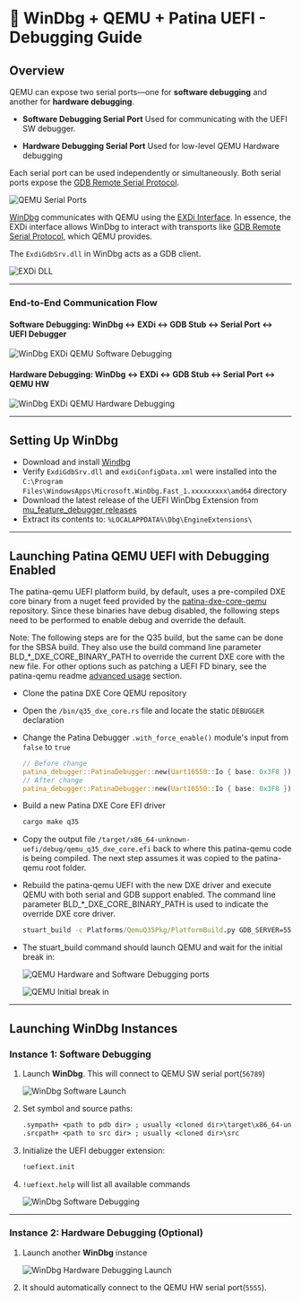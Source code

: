 # 🐞 WinDbg + QEMU + Patina UEFI - Debugging Guide

## Overview

QEMU can expose two serial ports—one for **software debugging** and another for **hardware debugging**.

- **Software Debugging Serial Port**
  Used for communicating with the UEFI SW debugger.

- **Hardware Debugging Serial Port**
  Used for low-level QEMU Hardware debugging

Each serial port can be used independently or simultaneously. Both serial ports
expose the [GDB Remote Serial Protocol](https://ftp.gnu.org/old-gnu/Manuals/gdb/html_node/gdb_125.html).

![QEMU Serial Ports](images/qemu_serial_ports.png)

[WinDbg](https://learn.microsoft.com/en-us/windows-hardware/drivers/debuggercmds/windbg-overview)
communicates with QEMU using the [EXDi
Interface](https://learn.microsoft.com/en-us/windows-hardware/drivers/debugger/configuring-the-exdi-debugger-transport).
In essence, the EXDi interface allows WinDbg to interact with transports like
[GDB Remote Serial Protocol](https://ftp.gnu.org/old-gnu/Manuals/gdb/html_node/gdb_125.html), which QEMU provides.

The `ExdiGdbSrv.dll` in WinDbg acts as a GDB client.

![EXDi DLL](images/windbg_exdi_interface.png)

---

### End-to-End Communication Flow

#### Software Debugging: WinDbg ↔ EXDi ↔ GDB Stub ↔ Serial Port ↔ UEFI Debugger

![WinDbg EXDi QEMU Software Debugging](images/windbg_exdi_qemu_sw_debugging.png)

#### Hardware Debugging: WinDbg ↔ EXDi ↔ GDB Stub ↔ Serial Port ↔ QEMU HW

![WinDbg EXDi QEMU Hardware Debugging](images/windbg_exdi_qemu_hw_debugging.png)

---

## Setting Up WinDbg

- Download and install [Windbg](https://learn.microsoft.com/windows-hardware/drivers/debugger/)
- Verify `ExdiGdbSrv.dll` and `exdiConfigData.xml` were installed into the
  `C:\Program Files\WindowsApps\Microsoft.WinDbg.Fast_1.xxxxxxxxx\amd64` directory
- Download the latest release of the UEFI WinDbg Extension from [mu_feature_debugger releases](https://github.com/microsoft/mu_feature_debugger/releases/latest)
- Extract its contents to: `%LOCALAPPDATA%\Dbg\EngineExtensions\`

---

## Launching Patina QEMU UEFI with Debugging Enabled

The patina-qemu UEFI platform build, by default, uses a pre-compiled DXE core binary from a nuget feed provided by the
[patina-dxe-core-qemu](https://github.com/OpenDevicePartnership/patina-dxe-core-qemu) repository.  Since these
binaries have debug disabled, the following steps need to be performed to enable debug and override the default.

Note: The following steps are for the Q35 build, but the same can be done for the SBSA build.  They also use the
build command line parameter BLD_*_DXE_CORE_BINARY_PATH to override the current DXE core with the new file.  For
other options such as patching a UEFI FD binary, see the patina-qemu readme [advanced usage](https://github.com/OpenDevicePartnership/patina-qemu?tab=readme-ov-file#advanced-usage)
section.

- Clone the patina DXE Core QEMU repository
- Open the `/bin/q35_dxe_core.rs` file and locate the static `DEBUGGER` declaration
- Change the Patina Debugger `.with_force_enable()` module's input from `false` to `true`

  ```rust
  // Before change
  patina_debugger::PatinaDebugger::new(Uart16550::Io { base: 0x3F8 }).with_force_enable(false)
  // After change
  patina_debugger::PatinaDebugger::new(Uart16550::Io { base: 0x3F8 }).with_force_enable(true)
  ```

- Build a new Patina DXE Core EFI driver

  ```cmd
  cargo make q35
  ```

- Copy the output file `/target/x86_64-unknown-uefi/debug/qemu_q35_dxe_core.efi` back to where this patina-qemu code is
  being compiled.  The next step assumes it was copied to the patina-qemu root folder.
- Rebuild the patina-qemu UEFI with the new DXE driver and execute QEMU with both serial and GDB support enabled.
  The command line parameter BLD_*_DXE_CORE_BINARY_PATH is used to indicate the override DXE core driver.

  ```cmd
  stuart_build -c Platforms/QemuQ35Pkg/PlatformBuild.py GDB_SERVER=5555 SERIAL_PORT=56789 --FlashRom BLD_*_DXE_CORE_BINARY_PATH="./qemu_q35_dxe_core.efi"
  ```

- The stuart_build command should launch QEMU and wait for the initial break in:

  ![QEMU Hardware and Software Debugging ports](images/qemu_sw_hw_debugging_serial_ports.png)
  
  ![QEMU Initial break in](images/qemu_initial_break_in.png)

---

## Launching WinDbg Instances

### Instance 1: Software Debugging

1. Launch **WinDbg**. This will connect to QEMU SW serial port(`56789`)

   ![WinDbg Software Launch](images/windbg_launch_sw_debugging.png)

2. Set symbol and source paths:

   ```cmd
   .sympath+ <path to pdb dir> ; usually <cloned dir>\target\x86_64-unknown-uefi\debug\deps
   .srcpath+ <path to src dir> ; usually <cloned dir>\src
   ```

3. Initialize the UEFI debugger extension:

   ```cmd
   !uefiext.init
   ```

4. `!uefiext.help` will list all available commands

   ![WinDbg Software Debugging](images/windbg_sw_debugging.png)

---

### Instance 2: Hardware Debugging (Optional)

1. Launch another **WinDbg** instance

   ![WinDbg Hardware Debugging Launch](images/windbg_launch_hw_debugging.png)

2. It should automatically connect to the QEMU HW serial port(`5555`).
